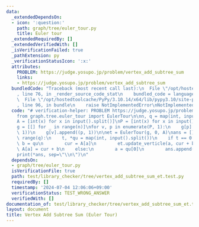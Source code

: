 ```yaml
---
data:
  _extendedDependsOn:
  - icon: ':question:'
    path: graph/tree/euler_tour.py
    title: Euler tour
  _extendedRequiredBy: []
  _extendedVerifiedWith: []
  _isVerificationFailed: true
  _pathExtension: py
  _verificationStatusIcon: ':x:'
  attributes:
    PROBLEM: https://judge.yosupo.jp/problem/vertex_add_subtree_sum
    links:
    - https://judge.yosupo.jp/problem/vertex_add_subtree_sum
  bundledCode: "Traceback (most recent call last):\n  File \"/opt/hostedtoolcache/PyPy/3.10.14/x64/lib/pypy3.10/site-packages/onlinejudge_verify/documentation/build.py\"\
    , line 76, in _render_source_code_stat\n    bundled_code = language.bundle(\n\
    \  File \"/opt/hostedtoolcache/PyPy/3.10.14/x64/lib/pypy3.10/site-packages/onlinejudge_verify/languages/python.py\"\
    , line 96, in bundle\n    raise NotImplementedError\nNotImplementedError\n"
  code: "# verification-helper: PROBLEM https://judge.yosupo.jp/problem/vertex_add_subtree_sum\n\
    from graph.tree.euler_tour import EulerTour\n\nn, q = map(int, input().split())\n\
    A = [int(x) for x in input().split()]\nP = [int(x) for x in input().split()]\n\
    g = [[] for _ in range(n)]\nfor v, p in enumerate(P, 1):\n    g[p].append((v,\
    \ 1))\n    g[v].append((p, 1))\n\net = EulerTour(g, 0, A)\nans = []\nfor _ in\
    \ range(q):\n    t, *qu = map(int, input().split())\n    if t == 0:\n        a,\
    \ b = qu\n        cur = A[a]\n        et.update_verticle(a, cur + b)\n       \
    \ A[a] = cur + b\n    else:\n        a = qu[0]\n        ans.append(et.subtree_verticle_sum(a))\n\
    print(*ans, sep=\"\\n\")\n"
  dependsOn:
  - graph/tree/euler_tour.py
  isVerificationFile: true
  path: test/library_checker/tree/vertex_add_subtree_sum_et.test.py
  requiredBy: []
  timestamp: '2024-07-04 12:06:06+09:00'
  verificationStatus: TEST_WRONG_ANSWER
  verifiedWith: []
documentation_of: test/library_checker/tree/vertex_add_subtree_sum_et.test.py
layout: document
title: Vertex Add Subtree Sum (Euler Tour)
---
```

